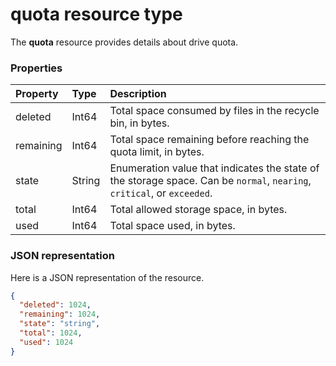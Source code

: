 # quota resource type

The **quota** resource provides details about drive quota.


### Properties
| Property  | Type   | Description                                                      |
|:----------|:-------|:-----------------------------------------------------------------|
| deleted   | Int64  | Total space consumed by files in the recycle bin, in bytes.      |
| remaining | Int64  | Total space remaining before reaching the quota limit, in bytes. |
| state     | String | Enumeration value that indicates the state of the storage space. Can be `normal`, `nearing`, `critical`, or `exceeded`.|
| total     | Int64  | Total allowed storage space, in bytes.                           |
| used      | Int64  | Total space used, in bytes.                                      |


### JSON representation

Here is a JSON representation of the resource.

<!-- {
  "blockType": "resource",
  "optionalProperties": [

  ],
  "@odata.type": "microsoft.graph.quota"
}-->

```json
{
  "deleted": 1024,
  "remaining": 1024,
  "state": "string",
  "total": 1024,
  "used": 1024
}

```

<!-- uuid: 8fcb5dbc-d5aa-4681-8e31-b001d5168d79
2015-10-25 14:57:30 UTC -->
<!-- {
  "type": "#page.annotation",
  "description": "quota resource",
  "keywords": "",
  "section": "documentation",
  "tocPath": ""
}-->